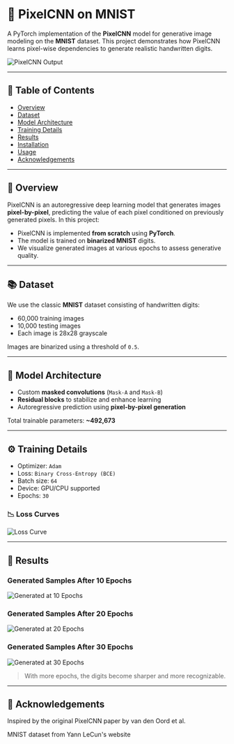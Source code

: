 # 🧠 PixelCNN on MNIST
A PyTorch implementation of the **PixelCNN** model for generative image modeling on the **MNIST** dataset. This project demonstrates how PixelCNN learns pixel-wise dependencies to generate realistic handwritten digits.

![PixelCNN Output](./assets/output.png)

---

## 📌 Table of Contents

- [Overview](#overview)
- [Dataset](#dataset)
- [Model Architecture](#model-architecture)
- [Training Details](#training-details)
- [Results](#results)
- [Installation](#installation)
- [Usage](#usage)
- [Acknowledgements](#acknowledgements)

---

## 🧾 Overview

PixelCNN is an autoregressive deep learning model that generates images **pixel-by-pixel**, predicting the value of each pixel conditioned on previously generated pixels. In this project:

- PixelCNN is implemented **from scratch** using **PyTorch**.
- The model is trained on **binarized MNIST** digits.
- We visualize generated images at various epochs to assess generative quality.

---

## 📚 Dataset

We use the classic **MNIST** dataset consisting of handwritten digits:

- 60,000 training images
- 10,000 testing images
- Each image is 28x28 grayscale

Images are binarized using a threshold of `0.5`.

---

## 🧱 Model Architecture

- Custom **masked convolutions** (`Mask-A` and `Mask-B`)
- **Residual blocks** to stabilize and enhance learning
- Autoregressive prediction using **pixel-by-pixel generation**

Total trainable parameters: **~492,673**

---

## ⚙️ Training Details

- Optimizer: `Adam`
- Loss: `Binary Cross-Entropy (BCE)`
- Batch size: `64`
- Device: GPU/CPU supported
- Epochs: `30`

### 📉 Loss Curves

![Loss Curve](./assets/asd.png)

---

## 🎨 Results

### Generated Samples After 10 Epochs
![Generated at 10 Epochs](./assets/asddas.png)

### Generated Samples After 20 Epochs
![Generated at 20 Epochs](./assets/asddas.png)

### Generated Samples After 30 Epochs
![Generated at 30 Epochs](./assets/output.png)

> With more epochs, the digits become sharper and more recognizable.

---

## 🙏 Acknowledgements
Inspired by the original PixelCNN paper by van den Oord et al.

MNIST dataset from Yann LeCun's website